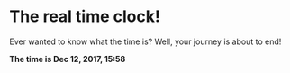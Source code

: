 # The real time clock!

Ever wanted to know what the time is? Well, your journey is about to end!

**The time is Dec 12, 2017, 15:58**